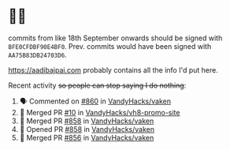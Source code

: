 # 👋🏻
<!--
**aadibajpai/aadibajpai** is a ✨ _special_ ✨ repository because its `README.md` (this file) appears on your GitHub profile.
-->
commits from like 18th September onwards should be signed with `BFE0CFDBF90E4BF0`. Prev. commits would have been signed with `AA75B83DB24703D6`.

https://aadibajpai.com probably contains all the info I'd put here.

Recent activity ~~so people can stop saying I do nothing~~:
<!--START_SECTION:activity-->
1. 🗣 Commented on [#860](https://github.com/VandyHacks/vaken/issues/860) in [VandyHacks/vaken](https://github.com/VandyHacks/vaken)
2. 🎉 Merged PR [#10](https://github.com/VandyHacks/vh8-promo-site/pull/10) in [VandyHacks/vh8-promo-site](https://github.com/VandyHacks/vh8-promo-site)
3. 🎉 Merged PR [#858](https://github.com/VandyHacks/vaken/pull/858) in [VandyHacks/vaken](https://github.com/VandyHacks/vaken)
4. 💪 Opened PR [#858](https://github.com/VandyHacks/vaken/pull/858) in [VandyHacks/vaken](https://github.com/VandyHacks/vaken)
5. 🎉 Merged PR [#856](https://github.com/VandyHacks/vaken/pull/856) in [VandyHacks/vaken](https://github.com/VandyHacks/vaken)
<!--END_SECTION:activity-->
